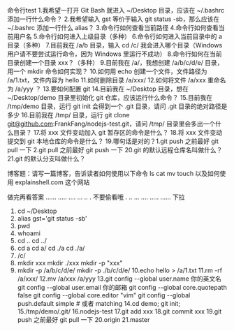 命令行test
1.我希望一打开 Git Bash 就进入 ~/Desktop 目录，应该在 ~/.bashrc 添加一行什么命令？
2.我希望输入 gst 等价于输入 git status -sb，那么应该在 ~/.bashrc 添加一行什么 alias？
3.命令行如何查看当前路径
4.命令行如何查看当前用户名
5.命令行如何进入上级目录（多种）
6.命令行如何进入当前目录中的 a 目录（多种）
7.目前我在 /a/b 目录，输入 cd /c/ 我会进入哪个目录（Windows 用户请不要尝试运行命令，因为 Windows 里运行不成功）
8.命令行如何在当前目录创建一个目录 xxx？（多种）
9.目前我在 /a/，我想创建 /a/b/c/d/e/ 目录，用一个 mkdir 命令如何实现？
10.如何用 echo 创建一个文件，文件路径为 /a/1.txt，文件内容为 hello
11.如何删除目录 /a/xxx/
12.如何将文件 /a/xxx 重命名为 /a/yyy ？
13.要如何配置 git
14.目前我在 ~/Desktop 目录，想在 ~/Desktop/demo 目录里初始化 git 仓库，应该运行什么命令？
15.目前我在 /tmp/demo 目录，运行 git init 会得到一个 .git 目录，请问 .git 目录的绝对路径是多少
16.目前我在 /tmp/ 目录，运行 git clone git@github.com:FrankFang/nodejs-test.git，请问 /tmp/ 目录里会多出一个什么目录？
17.将 xxx 文件变动加入 git 暂存区的命令是什么？
18.将 xxx 文件变动提交到 git 本地仓库的命令是什么？
19.哪句话是对的？1.git push 之前最好 git pull 一下  2.git pull 之前最好 git push 一下
20.git 的默认远程仓库名叫做什么？
21.git 的默认分支叫做什么？

博客题：请写一篇博客，告诉读者如何使用以下命令
ls
cat
mv
touch
以及如何使用 explainshell.com 这个网站

做完再看答案
......
.....
....
...
..
.
不要偷看哦
.
..
...
....
.....
......
下拉






1. cd ~/Desktop
2. alias gst='git status -sb'
3. pwd
4. whoami
5. cd .. cd ../
6. cd a
   cd a/
	 cd ./a
	 cd ./a/
7. /c/
8. mkdir xxx
   mkdir ./xxx
	 mkdir -p "xxx"
9. mkdir -p /a/b/c/d/e/ 
   mkdir -p ./b/c/d/e/
10.echo hello > /a/1.txt
11.rm -rf /a/xxx/
12.mv /a/xxx /a/yyy
13.git config --global user.name 你的英文名
   git config --global user.email 你的邮箱
   git config --global core.quotepath false
   git config --global core.editor "vim"
   git config --global push.default simple # 或者 matching
14.cd demo; git init;
15./tmp/demo/.git/
16.nodejs-test
17.git add xxx
18.git commit xxx
19.git push 之前最好 git pull 一下
20.origin
21.master

